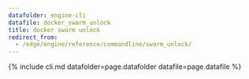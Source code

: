 ```yaml
---
datafolder: engine-cli
datafile: docker_swarm_unlock
title: docker swarm unlock
redirect_from:
  - /edge/engine/reference/commandline/swarm_unlock/
---
```


<!--
Sorry, but the contents of this page are automatically generated from
Docker's source code. If you want to suggest a change to the text that appears
here, you'll need to find the string by searching this repo:

https://github.com/docker/cli
-->

{% include cli.md datafolder=page.datafolder datafile=page.datafile %}
